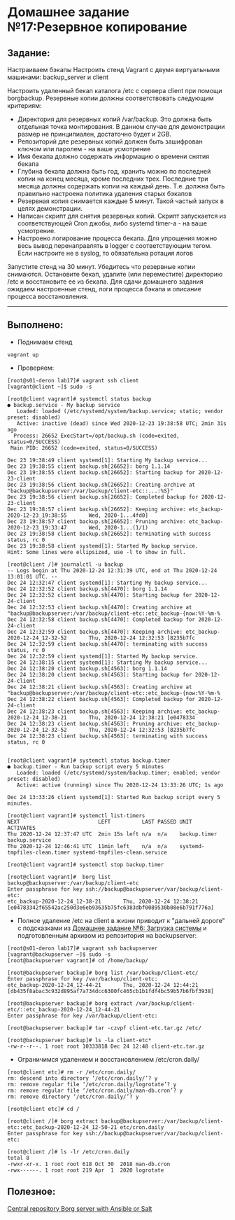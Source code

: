 # **Домашнее задание №17:Резервное копирование**

## **Задание:**
Настраиваем бэкапы
Настроить стенд Vagrant с двумя виртуальными машинами: backup_server и client

Настроить удаленный бекап каталога /etc c сервера client при помощи borgbackup. Резервные копии должны соответствовать следующим критериям:

- Директория для резервных копий /var/backup. Это должна быть отдельная точка монтирования. В данном случае для демонстрации размер не принципиален, достаточно будет и 2GB.
- Репозиторий дле резервных копий должен быть зашифрован ключом или паролем - на ваше усмотрение
- Имя бекапа должно содержать информацию о времени снятия бекапа
- Глубина бекапа должна быть год, хранить можно по последней копии на конец месяца, кроме последних трех. Последние три месяца должны содержать копии на каждый день. Т.е. должна быть правильно настроена политика удаления старых бэкапов
- Резервная копия снимается каждые 5 минут. Такой частый запуск в целях демонстрации.
- Написан скрипт для снятия резервных копий. Скрипт запускается из соответствующей Cron джобы, либо systemd timer-а - на ваше усмотрение.
- Настроено логирование процесса бекапа. Для упрощения можно весь вывод перенаправлять в logger с соответствующим тегом. Если настроите не в syslog, то обязательна ротация логов

Запустите стенд на 30 минут. Убедитесь что резервные копии снимаются. Остановите бекап, удалите (или переместите) директорию /etc и восстановите ее из бекапа. Для сдачи домашнего задания ожидаем настроенные стенд, логи процесса бэкапа и описание процесса восстановления.

---

## **Выполнено:**

- Поднимаем стенд
```
vagrant up
```

- Проверяем:
```
[root@s01-deron lab17]# vagrant ssh client
[vagrant@client ~]$ sudo -s

[root@client vagrant]# systemctl status backup
● backup.service - My backup service
   Loaded: loaded (/etc/systemd/system/backup.service; static; vendor preset: disabled)
   Active: inactive (dead) since Wed 2020-12-23 19:38:58 UTC; 2min 31s ago
  Process: 26652 ExecStart=/opt/backup.sh (code=exited, status=0/SUCCESS)
 Main PID: 26652 (code=exited, status=0/SUCCESS)

Dec 23 19:38:49 client systemd[1]: Starting My backup service...
Dec 23 19:38:55 client backup.sh[26652]: borg 1.1.14
Dec 23 19:38:55 client backup.sh[26652]: Starting backup for 2020-12-23-client
Dec 23 19:38:56 client backup.sh[26652]: Creating archive at "backup@backupserver:/var/backup/client-etc::...:%S}"
Dec 23 19:38:56 client backup.sh[26652]: Completed backup for 2020-12-23-client
Dec 23 19:38:57 client backup.sh[26652]: Keeping archive: etc_backup-2020-12-23_19:38:55       Wed, 2020-1...4fd0]
Dec 23 19:38:57 client backup.sh[26652]: Pruning archive: etc_backup-2020-12-23_19:33:47       Wed, 2020-1...(1/1)
Dec 23 19:38:58 client backup.sh[26652]: terminating with success status, rc 0
Dec 23 19:38:58 client systemd[1]: Started My backup service.
Hint: Some lines were ellipsized, use -l to show in full.

[root@client /]# journalctl -u backup
-- Logs begin at Thu 2020-12-24 12:31:39 UTC, end at Thu 2020-12-24 13:01:01 UTC. --
Dec 24 12:32:47 client systemd[1]: Starting My backup service...
Dec 24 12:32:52 client backup.sh[4470]: borg 1.1.14
Dec 24 12:32:52 client backup.sh[4470]: Starting backup for 2020-12-24-client
Dec 24 12:32:53 client backup.sh[4470]: Creating archive at "backup@backupserver:/var/backup/client-etc::etc_backup-{now:%Y-%m-%
Dec 24 12:32:58 client backup.sh[4470]: Completed backup for 2020-12-24-client
Dec 24 12:32:59 client backup.sh[4470]: Keeping archive: etc_backup-2020-12-24_12-32-52       Thu, 2020-12-24 12:32:53 [8235b7fc
Dec 24 12:32:59 client backup.sh[4470]: terminating with success status, rc 0
Dec 24 12:32:59 client systemd[1]: Started My backup service.
Dec 24 12:38:15 client systemd[1]: Starting My backup service...
Dec 24 12:38:20 client backup.sh[4563]: borg 1.1.14
Dec 24 12:38:20 client backup.sh[4563]: Starting backup for 2020-12-24-client
Dec 24 12:38:21 client backup.sh[4563]: Creating archive at "backup@backupserver:/var/backup/client-etc::etc_backup-{now:%Y-%m-%
Dec 24 12:38:22 client backup.sh[4563]: Completed backup for 2020-12-24-client
Dec 24 12:38:23 client backup.sh[4563]: Keeping archive: etc_backup-2020-12-24_12-38-21       Thu, 2020-12-24 12:38:21 [e0478334
Dec 24 12:38:23 client backup.sh[4563]: Pruning archive: etc_backup-2020-12-24_12-32-52       Thu, 2020-12-24 12:32:53 [8235b7fc
Dec 24 12:38:23 client backup.sh[4563]: terminating with success status, rc 0


[root@client vagrant]# systemctl status backup.timer
● backup.timer - Run backup script every 5 minutes
   Loaded: loaded (/etc/systemd/system/backup.timer; enabled; vendor preset: disabled)
   Active: active (running) since Thu 2020-12-24 13:33:26 UTC; 1s ago

Dec 24 13:33:26 client systemd[1]: Started Run backup script every 5 minutes.

[root@client vagrant]# systemctl list-timers
NEXT                         LEFT          LAST PASSED UNIT                         ACTIVATES
Thu 2020-12-24 12:37:47 UTC  2min 15s left n/a  n/a    backup.timer                 backup.service
Thu 2020-12-24 12:46:41 UTC  11min left    n/a  n/a    systemd-tmpfiles-clean.timer systemd-tmpfiles-clean.service

[root@client vagrant]# systemctl stop backup.timer

[root@client vagrant]#  borg list backup@backupserver:/var/backup/client-etc
Enter passphrase for key ssh://backup@backupserver/var/backup/client-etc:
etc_backup-2020-12-24_12-38-21       Thu, 2020-12-24 12:38:21 [e04783342f65542ac250d3e6eb93635b75fc6383dbf0089530b08e6b791f776a]
```

- Полное удаление /etc на client в жизни приводит к "дальней дороге" с подсказками из [Домашнее задание №6: Загрузка системы](https://github.com/Deron-D/otus-linux/tree/master/lab06) 
и подготовленным архивом из репозитория на backupserver:
```
[root@s01-deron lab17]# vagrant ssh backupserver
[vagrant@backupserver ~]$ sudo -s
[root@backupserver vagrant]# cd /home/backup/

[root@backupserver backup]# borg list /var/backup/client-etc/
Enter passphrase for key /var/backup/client-etc:
etc_backup-2020-12-24_12-44-21       Thu, 2020-12-24 12:44:21 [db435f8abac3c932d895af7a734dcc6300fc465cb1b1fdf4bc59b57b6fbf3938]

[root@backupserver backup]# borg extract /var/backup/client-etc/::etc_backup-2020-12-24_12-44-21
Enter passphrase for key /var/backup/client-etc:

[root@backupserver backup]# tar -czvpf client-etc.tar.gz /etc/

[root@backupserver backup]# ls -la client-etc*
-rw-r--r--. 1 root root 10333818 Dec 24 12:48 client-etc.tar.gz
```

- Ограничимся удалением и восстановлением /etc/cron.daily/
```
[root@client etc]# rm -r /etc/cron.daily/
rm: descend into directory ‘/etc/cron.daily/’? y
rm: remove regular file ‘/etc/cron.daily/logrotate’? y
rm: remove regular file ‘/etc/cron.daily/man-db.cron’? y
rm: remove directory ‘/etc/cron.daily/’? y

[root@client etc]# cd /

[root@client /]# borg extract backup@backupserver:/var/backup/client-etc::etc_backup-2020-12-24_12-50-21 etc/cron.daily
Enter passphrase for key ssh://backup@backupserver/var/backup/client-etc:

[root@client /]# ls -lr /etc/cron.daily
total 8
-rwxr-xr-x. 1 root root 618 Oct 30  2018 man-db.cron
-rwx------. 1 root root 219 Apr  1  2020 logrotate
```


## **Полезное:**

[Central repository Borg server with Ansible or Salt](https://borgbackup.readthedocs.io/en/stable/deployment/central-backup-server.html)

